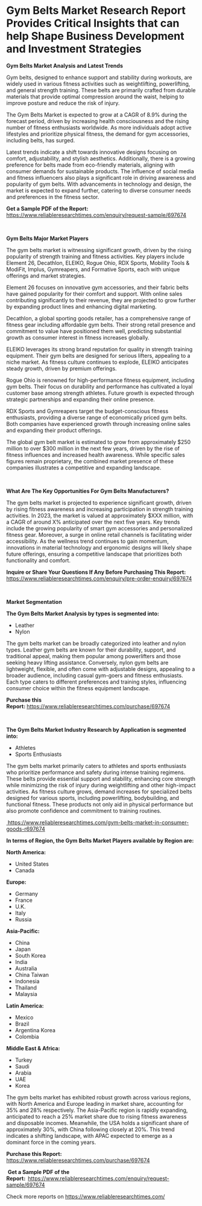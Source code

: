 <p><h1>Gym Belts Market Research Report Provides Critical Insights that can help Shape Business Development and Investment Strategies</h1></p><p><strong>Gym Belts Market Analysis and Latest Trends</strong></p>
<p><p>Gym belts, designed to enhance support and stability during workouts, are widely used in various fitness activities such as weightlifting, powerlifting, and general strength training. These belts are primarily crafted from durable materials that provide optimal compression around the waist, helping to improve posture and reduce the risk of injury.</p><p>The Gym Belts Market is expected to grow at a CAGR of 8.9% during the forecast period, driven by increasing health consciousness and the rising number of fitness enthusiasts worldwide. As more individuals adopt active lifestyles and prioritize physical fitness, the demand for gym accessories, including belts, has surged. </p><p>Latest trends indicate a shift towards innovative designs focusing on comfort, adjustability, and stylish aesthetics. Additionally, there is a growing preference for belts made from eco-friendly materials, aligning with consumer demands for sustainable products. The influence of social media and fitness influencers also plays a significant role in driving awareness and popularity of gym belts. With advancements in technology and design, the market is expected to expand further, catering to diverse consumer needs and preferences in the fitness sector.</p></p>
<p><strong>Get a Sample PDF of the Report:&nbsp;</strong> <a href="https://www.reliableresearchtimes.com/enquiry/request-sample/697674?utm_campaign=3518&utm_medium=2&utm_source=Github&utm_content=ia&utm_term=04042025&utm_id=gym-belts">https://www.reliableresearchtimes.com/enquiry/request-sample/697674</a></p>
<p>&nbsp;</p>
<p><strong>Gym Belts Major Market Players</strong></p>
<p><p>The gym belts market is witnessing significant growth, driven by the rising popularity of strength training and fitness activities. Key players include Element 26, Decathlon, ELEIKO, Rogue Ohio, RDX Sports, Mobility Tools & ModiFit, Implus, Gymreapers, and Formative Sports, each with unique offerings and market strategies.</p><p>Element 26 focuses on innovative gym accessories, and their fabric belts have gained popularity for their comfort and support. With online sales contributing significantly to their revenue, they are projected to grow further by expanding product lines and enhancing digital marketing.</p><p>Decathlon, a global sporting goods retailer, has a comprehensive range of fitness gear including affordable gym belts. Their strong retail presence and commitment to value have positioned them well, predicting substantial growth as consumer interest in fitness increases globally.</p><p>ELEIKO leverages its strong brand reputation for quality in strength training equipment. Their gym belts are designed for serious lifters, appealing to a niche market. As fitness culture continues to explode, ELEIKO anticipates steady growth, driven by premium offerings.</p><p>Rogue Ohio is renowned for high-performance fitness equipment, including gym belts. Their focus on durability and performance has cultivated a loyal customer base among strength athletes. Future growth is expected through strategic partnerships and expanding their online presence.</p><p>RDX Sports and Gymreapers target the budget-conscious fitness enthusiasts, providing a diverse range of economically priced gym belts. Both companies have experienced growth through increasing online sales and expanding their product offerings.</p><p>The global gym belt market is estimated to grow from approximately $250 million to over $300 million in the next few years, driven by the rise of fitness influences and increased health awareness. While specific sales figures remain proprietary, the combined market presence of these companies illustrates a competitive and expanding landscape.</p></p>
<p>&nbsp;</p>
<p><strong>What Are The Key Opportunities For Gym Belts Manufacturers?</strong></p>
<p><p>The gym belts market is projected to experience significant growth, driven by rising fitness awareness and increasing participation in strength training activities. In 2023, the market is valued at approximately $XXX million, with a CAGR of around X% anticipated over the next five years. Key trends include the growing popularity of smart gym accessories and personalized fitness gear. Moreover, a surge in online retail channels is facilitating wider accessibility. As the wellness trend continues to gain momentum, innovations in material technology and ergonomic designs will likely shape future offerings, ensuring a competitive landscape that prioritizes both functionality and comfort.</p></p>
<p><strong>Inquire or Share Your Questions If Any Before Purchasing This Report:</strong> <a href="https://www.reliableresearchtimes.com/enquiry/pre-order-enquiry/697674?utm_campaign=3518&utm_medium=2&utm_source=Github&utm_content=ia&utm_term=04042025&utm_id=gym-belts">https://www.reliableresearchtimes.com/enquiry/pre-order-enquiry/697674</a></p>
<p>&nbsp;</p>
<p><strong>Market Segmentation</strong></p>
<p><strong>The Gym Belts Market Analysis by types is segmented into:</strong></p>
<p><ul><li>Leather</li><li>Nylon</li></ul></p>
<p><p>The gym belts market can be broadly categorized into leather and nylon types. Leather gym belts are known for their durability, support, and traditional appeal, making them popular among powerlifters and those seeking heavy lifting assistance. Conversely, nylon gym belts are lightweight, flexible, and often come with adjustable designs, appealing to a broader audience, including casual gym-goers and fitness enthusiasts. Each type caters to different preferences and training styles, influencing consumer choice within the fitness equipment landscape.</p></p>
<p><strong>Purchase this Report:&nbsp;</strong><a href="https://www.reliableresearchtimes.com/purchase/697674?utm_campaign=3518&utm_medium=2&utm_source=Github&utm_content=ia&utm_term=04042025&utm_id=gym-belts">https://www.reliableresearchtimes.com/purchase/697674</a></p>
<p>&nbsp;</p>
<p><strong>The Gym Belts Market Industry Research by Application is segmented into:</strong></p>
<p><ul><li>Athletes</li><li>Sports Enthusiasts</li></ul></p>
<p><p>The gym belts market primarily caters to athletes and sports enthusiasts who prioritize performance and safety during intense training regimens. These belts provide essential support and stability, enhancing core strength while minimizing the risk of injury during weightlifting and other high-impact activities. As fitness culture grows, demand increases for specialized belts designed for various sports, including powerlifting, bodybuilding, and functional fitness. These products not only aid in physical performance but also promote confidence and commitment to training routines.</p></p>
<p><a href="https://www.reliableresearchtimes.com/gym-belts-market-in-consumer-goods-r697674?utm_campaign=3518&utm_medium=2&utm_source=Github&utm_content=ia&utm_term=04042025&utm_id=gym-belts">&nbsp;https://www.reliableresearchtimes.com/gym-belts-market-in-consumer-goods-r697674</a></p>
<p><strong>In terms of Region, the Gym Belts Market Players available by Region are:</strong></p>
<p>
    <p> <strong> North America: </strong>
        <ul>
            <li>United States</li>
            <li>Canada</li>
        </ul>
        </p> 
    <p> <strong> Europe: </strong>
        <ul>
            <li>Germany</li>
            <li>France</li>
            <li>U.K.</li>
            <li>Italy</li>
            <li>Russia</li>
        </ul>
        </p> 
    <p> <strong> Asia-Pacific: </strong>
        <ul>
            <li>China</li>
            <li>Japan</li>
            <li>South Korea</li>
            <li>India</li>
            <li>Australia</li>
            <li>China Taiwan</li>
            <li>Indonesia</li>
            <li>Thailand</li>
            <li>Malaysia</li>
        </ul>
        </p> 
    <p> <strong> Latin America: </strong>
        <ul>
            <li>Mexico</li>
            <li>Brazil</li>
            <li>Argentina Korea</li>
            <li>Colombia</li>
        </ul>
        </p> 
    <p> <strong> Middle East & Africa: </strong>
        <ul>
            <li>Turkey</li>
            <li>Saudi</li>
            <li>Arabia</li>
            <li>UAE</li>
            <li>Korea</li>
        </ul>
    </p>
    </p>
<p><p>The gym belts market has exhibited robust growth across various regions, with North America and Europe leading in market share, accounting for 35% and 28% respectively. The Asia-Pacific region is rapidly expanding, anticipated to reach a 25% market share due to rising fitness awareness and disposable incomes. Meanwhile, the USA holds a significant share of approximately 30%, with China following closely at 20%. This trend indicates a shifting landscape, with APAC expected to emerge as a dominant force in the coming years.</p></p>
<p><strong>Purchase this Report: </strong><a href="https://www.reliableresearchtimes.com/purchase/697674?utm_campaign=3518&utm_medium=2&utm_source=Github&utm_content=ia&utm_term=04042025&utm_id=gym-belts">https://www.reliableresearchtimes.com/purchase/697674</a></p>
<p>&nbsp;<strong>Get a Sample PDF of the Report:&nbsp;&nbsp;</strong><a href="https://www.reliableresearchtimes.com/enquiry/request-sample/697674?utm_campaign=3518&utm_medium=2&utm_source=Github&utm_content=ia&utm_term=04042025&utm_id=gym-belts">https://www.reliableresearchtimes.com/enquiry/request-sample/697674</a></p>
<p><strong></strong></p>
<p>Check more reports on <a href="https://www.reliableresearchtimes.com/?utm_campaign=3518&utm_medium=2&utm_source=Github&utm_content=ia&utm_term=04042025&utm_id=gym-belts">https://www.reliableresearchtimes.com/</a></p>